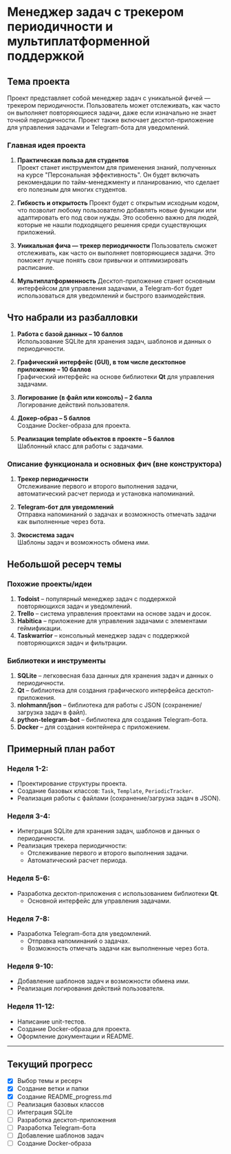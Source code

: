 # Менеджер задач с трекером периодичности и мультиплатформенной поддержкой

## Тема проекта
Проект представляет собой менеджер задач с уникальной фичей — трекером периодичности. Пользователь может отслеживать, как часто он выполняет повторяющиеся задачи, даже если изначально не знает точной периодичности. Проект также включает десктоп-приложение для управления задачами и Telegram-бота для уведомлений.

### Главная идея проекта
1. **Практическая польза для студентов**  
   Проект станет инструментом для применения знаний, полученных на курсе "Персональная эффективность". Он будет включать рекомендации по тайм-менеджменту и планированию, что сделает его полезным для многих студентов.

3. **Гибкость и открытость**
   Проект будет с открытым исходным кодом, что позволит любому пользователю добавлять новые функции или адаптировать его под свои нужды. Это особенно важно для людей, которые не нашли подходящего решения среди существующих приложений.

5. **Уникальная фича — трекер периодичности**
   Пользователь сможет отслеживать, как часто он выполняет повторяющиеся задачи. Это поможет лучше понять свои привычки и оптимизировать расписание.

7. **Мультиплатформенность**
   Десктоп-приложение станет основным интерфейсом для управления задачами, а Telegram-бот будет использоваться для уведомлений и быстрого взаимодействия.


## Что набрали из разбалловки
1. **Работа с базой данных – 10 баллов**  
   Использование SQLite для хранения задач, шаблонов и данных о периодичности.

2. **Графический интерфейс (GUI), в том числе десктопное приложение – 10 баллов**  
   Графический интерфейс на основе библиотеки **Qt** для управления задачами.

3. **Логирование (в файл или консоль) – 2 балла**  
   Логирование действий пользователя.

4. **Докер-образ – 5 баллов**  
   Создание Docker-образа для проекта.

5. **Реализация template объектов в проекте – 5 баллов**  
   Шаблонный класс для работы с задачами.

### Описание функционала и основных фич (вне конструктора)
1. **Трекер периодичности**  
   Отслеживание первого и второго выполнения задачи, автоматический расчет периода и установка напоминаний.

2. **Telegram-бот для уведомлений**  
   Отправка напоминаний о задачах и возможность отмечать задачи как выполненные через бота.

3. **Экосистема задач**  
   Шаблоны задач и возможность обмена ими.


## Небольшой ресерч темы
### Похожие проекты/идеи
1. **Todoist** – популярный менеджер задач с поддержкой повторяющихся задач и уведомлений.
2. **Trello** – система управления проектами на основе задач и досок.
3. **Habitica** – приложение для управления задачами с элементами геймификации.
4. **Taskwarrior** – консольный менеджер задач с поддержкой повторяющихся задач и фильтрации.

### Библиотеки и инструменты
1. **SQLite** – легковесная база данных для хранения задач и данных о периодичности.
2. **Qt** – библиотека для создания графического интерфейса десктоп-приложения.
3. **nlohmann/json** – библиотека для работы с JSON (сохранение/загрузка задач в файл).
4. **python-telegram-bot** – библиотека для создания Telegram-бота.
6. **Docker** – для создания контейнера с приложением.


## Примерный план работ
### Неделя 1-2:
- Проектирование структуры проекта.
- Создание базовых классов: `Task`, `Template`, `PeriodicTracker`.
- Реализация работы с файлами (сохранение/загрузка задач в JSON).

### Неделя 3-4:
- Интеграция SQLite для хранения задач, шаблонов и данных о периодичности.
- Реализация трекера периодичности:
  - Отслеживание первого и второго выполнения задачи.
  - Автоматический расчет периода.

### Неделя 5-6:
- Разработка десктоп-приложения с использованием библиотеки **Qt**.
  - Основной интерфейс для управления задачами.

### Неделя 7-8:
- Разработка Telegram-бота для уведомлений.
  - Отправка напоминаний о задачах.
  - Возможность отмечать задачи как выполненные через бота.

### Неделя 9-10:
- Добавление шаблонов задач и возможности обмена ими.
- Реализация логирования действий пользователя.

### Неделя 11-12:
- Написание unit-тестов.
- Создание Docker-образа для проекта.
- Оформление документации и README.

---

## Текущий прогресс
- [x] Выбор темы и ресерч
- [x] Создание ветки и папки
- [x] Создание README_progress.md
- [ ] Реализация базовых классов
- [ ] Интеграция SQLite
- [ ] Разработка десктоп-приложения
- [ ] Разработка Telegram-бота
- [ ] Добавление шаблонов задач
- [ ] Создание Docker-образа
